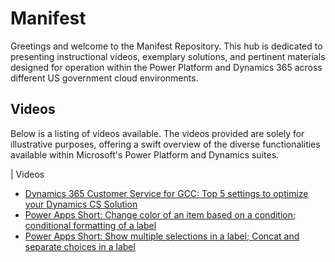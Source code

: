 # Manifest

Greetings and welcome to the Manifest Repository. This hub is dedicated to presenting instructional videos, exemplary solutions, and pertinent materials designed for operation within the Power Platform and Dynamics 365 across different US government cloud environments.

## Videos

Below is a listing of videos available. The videos provided are solely for illustrative purposes, offering a swift overview of the diverse functionalities available within Microsoft's Power Platform and Dynamics suites.  

| Videos
* [Dynamics 365 Customer Service for GCC: Top 5 settings to optimize your Dynamics CS Solution](https://youtu.be/I6JPuP_NBnM)
* [Power Apps Short: Change color of an item based on a condition; conditional formatting of a label](https://youtu.be/7ufyjJWmBHc)
* [Power Apps Short:  Show multiple selections in a label; Concat and separate choices in a label](https://youtu.be/1DPftYjXHZ4)
